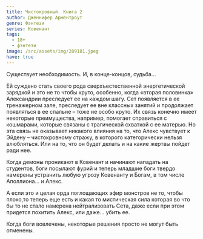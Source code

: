 ```yaml
---
title: Чистокровный. Книга 2
author: Дженнифер Арментроут
genre: Фэнтези
series: Ковенант
tags:
  - 18+
  - фэнтези
image: /src/assets/img/289181.jpeg
have: true
---
```

Существует необходимость. И, в конце-концов, судьба...

Ей суждено стать своего рода сверхъестественной энергетической зарядкой и это не то чтобы круто, особенно, когда «вторая половинка» Александрии преследует ее на каждом шагу. Сет появляется в ее тренажерном зале, преследует ее вне классных занятий и продолжает появляться в ее спальне – тоже не особо круто. Их связь конечно имеет некоторые преимущества, например, помогает справиться с кошмарами, которые связаны с трагической схваткой с ее матерью. Но эта связь не оказывает никакого влияния на то, что Алекс чувствует к Эйдену – чистокровному стражу, в которого категорически нельзя влюбляться. Или на то, что он будет делать и на какие жертвы пойдет ради нее.

Когда демоны проникают в Ковенант и начинают нападать на студентов, боги посылают фурий и теперь младшие боги твердо намерены устранить любую угрозу Ковенанту и Богам, в том числе Аполлиона... и Алекс.

А если это и целая орда поглощающих эфир монстров не то, чтобы плохо,то теперь еще есть и какая то мистическая сила которая во что бы то не стало намерена нейтрализовать Сета, даже если при этом придется похитить Алекс, или даже... убить ее.

Когда боги вовлечены, некоторые решения просто не могут быть отменены.
